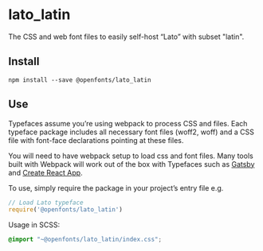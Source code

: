 
# lato_latin

The CSS and web font files to easily self-host “Lato” with subset "latin".

## Install

`npm install --save @openfonts/lato_latin`

## Use

Typefaces assume you’re using webpack to process CSS and files. Each typeface
package includes all necessary font files (woff2, woff) and a CSS file with
font-face declarations pointing at these files.

You will need to have webpack setup to load css and font files. Many tools built
with Webpack will work out of the box with Typefaces such as [Gatsby](https://github.com/gatsbyjs/gatsby)
and [Create React App](https://github.com/facebookincubator/create-react-app).

To use, simply require the package in your project’s entry file e.g.

```javascript
// Load Lato typeface
require('@openfonts/lato_latin')
```

Usage in SCSS:
```scss
@import "~@openfonts/lato_latin/index.css";
```
